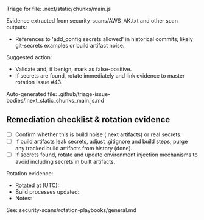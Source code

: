 Triage for file: .next/static/chunks/main.js

Evidence extracted from security-scans/AWS_AK.txt and other scan outputs:

- References to 'add_config secrets.allowed' in historical commits; likely git-secrets examples or build artifact noise.

Suggested action:

- Validate and, if benign, mark as false-positive.
- If secrets are found, rotate immediately and link evidence to master rotation issue #43.

Auto-generated file: .github/triage-issue-bodies/.next_static_chunks_main.js.md

## Remediation checklist & rotation evidence

- [ ] Confirm whether this is build noise (.next artifacts) or real secrets.
- [ ] If build artifacts leak secrets, adjust .gitignore and build steps; purge any tracked build artifacts from history (done).
- [ ] If secrets found, rotate and update environment injection mechanisms to avoid including secrets in built artifacts.

Rotation evidence:

- Rotated at (UTC):
- Build processes updated:
- Notes:

See: security-scans/rotation-playbooks/general.md
